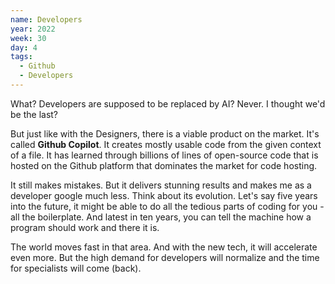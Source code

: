 ```yaml
---
name: Developers
year: 2022
week: 30
day: 4
tags:
  - Github
  - Developers
---
```


What? Developers are supposed to be replaced by AI? Never. I thought we'd be the
last?

But just like with the Designers, there is a viable product on the market. It's
called **Github Copilot**. It creates mostly usable code from the given context
of a file. It has learned through billions of lines of open-source code that is
hosted on the Github platform that dominates the market for code hosting.

It still makes mistakes. But it delivers stunning results and makes me as a
developer google much less. Think about its evolution. Let's say five years into
the future, it might be able to do all the tedious parts of coding for you - all
the boilerplate. And latest in ten years, you can tell the machine how a program
should work and there it is.

The world moves fast in that area. And with the new tech, it will accelerate
even more. But the high demand for developers will normalize and the time for
specialists will come (back).
